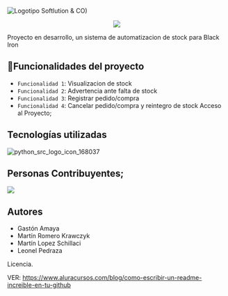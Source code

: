 

![Logotipo Softlution & CO)](https://github.com/user-attachments/assets/4dc8180c-d971-4f43-a982-1674b3cf585b)


<p align="center">
<img src="https://img.shields.io/badge/STATUS-EN%20DESAROLLO-green">
</p>

Proyecto en desarrollo, un sistema de automatizacion de stock para Black Iron

## :hammer:Funcionalidades del proyecto
- `Funcionalidad 1`: Visualizacion de stock
- `Funcionalidad 2`: Advertencia ante falta de stock
- `Funcionalidad 3`: Registrar pedido/compra
- `Funcionalidad 4`: Cancelar pedido/compra y reintegro de stock 
Acceso al Proyecto;
## Tecnologías utilizadas
![python_src_logo_icon_168037](https://github.com/user-attachments/assets/ab09d3aa-79f8-406a-b069-68eaf778359d)


## Personas Contribuyentes;
<a href="https://github.com/chispamaya/SoftLution-CO/graphs/contributors">
  <img src="https://scontent.cdninstagram.com/v/t51.2885-19/15625285_219739685141421_7591449034636656640_a.jpg?stp=cp0_dst-jpg_s110x80_tt6&_nc_cat=101&ccb=1-7&_nc_sid=bf7eb4&_nc_ohc=3b_k9wIV4oYQ7kNvwElEw1L&_nc_oc=AdnFIM8lCfcfKuFFVYlmGBv1KXukYLImhG1N7wKsFi1hvGxkPWI-fxKKrVj5o5RYSAE&_nc_zt=24&_nc_ht=scontent.cdninstagram.com&oh=00_AfPH2XHxZKUF-1ApKNlaP5s8ajYMzEQQQeGWLva-XQwWDQ&oe=686DA45E" />
</a>


## Autores

- Gastón Amaya
- Martín Romero Krawczyk
- Martín Lopez Schillaci
- Leonel Pedraza

Licencia.

VER: https://www.aluracursos.com/blog/como-escribir-un-readme-increible-en-tu-github

